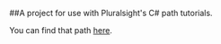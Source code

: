 ##A project for use with Pluralsight's C# path tutorials.

You can find that path [here](https://app.pluralsight.com/paths/skills/csharp).